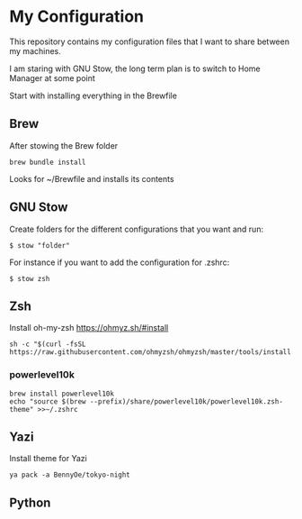 # My Configuration

This repository contains my configuration files that I want to share between my
machines.

I am staring with GNU Stow, the long term plan is to switch to Home Manager at
some point

Start with installing everything in the Brewfile

## Brew
After stowing the Brew folder

```console
brew bundle install
```
Looks for ~/Brewfile and installs its contents

## GNU Stow 
Create folders for the different configurations that you want and run:

```console
$ stow "folder"
```
For instance if you want to add the configuration for .zshrc:

```console
$ stow zsh
```

## Zsh
Install oh-my-zsh
https://ohmyz.sh/#install

```console
sh -c "$(curl -fsSL https://raw.githubusercontent.com/ohmyzsh/ohmyzsh/master/tools/install.sh)"
```

### powerlevel10k
```console
brew install powerlevel10k
echo "source $(brew --prefix)/share/powerlevel10k/powerlevel10k.zsh-theme" >>~/.zshrc
```

## Yazi
Install theme for Yazi
```console
ya pack -a BennyOe/tokyo-night
```

## Python
